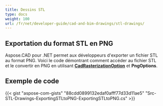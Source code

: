```yaml
---
title: Dessins STL
type: docs
weight: 100
url: /fr/net/developer-guide/cad-and-bim-drawings/stl-drawings/
---
```


## **Exportation du format STL en PNG**

Aspose.CAD pour .NET permet aux développeurs d'exporter un fichier STL au format PNG. Voici le code démontrant comment accéder au fichier STL et le convertir en PNG en utilisant [**CadRasterizationOption**](https://reference.aspose.com/cad/net/aspose.cad.imageoptions/cadrasterizationoptions) et **PngOptions**.

## Exemple de code

{{< gist "aspose-com-gists" "88cdd0899132edaf0afff77d33d11ae5" "Src-STL-Drawings-ExportingSTLtoPNG-ExportingSTLtoPNG.cs" >}}
